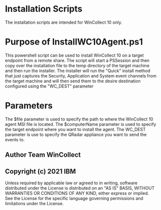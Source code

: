 # Installation Scripts

The installation scripts are intended for WinCollect 10 only.

# Purpose of InstallWC10Agent.ps1

This powershell script can be used to install WinCollect 10 on a target endpoint from a remote share. The script will start a PSSession and then copy over the installation file to the temp directory of the target machine and then run the installer.  The installer will run the "Quick" install method that just captures the Security, Application and System event channels from the target machine and will then send them to the desire destination configured using the "WC_DEST" parameter

# Parameters

The $file parameter is used to specify the path to where the WinCollect 10 agent MSI file is located.
The $computerName parameter is used to specify the target endpoint where you want to install the agent.
The WC_DEST parameter is use to specify the QRadar appliance you want to send the events to.

## Author  Team WinCollect

## Copyright (c) 2021 IBM  
Unless required by applicable law or agreed to in writing, software distributed under the License is distributed on an "AS IS" BASIS, WITHOUT WARRANTIES OR CONDITIONS OF ANY KIND, either express or implied. See the License for the specific language governing permissions and limitations under the License.